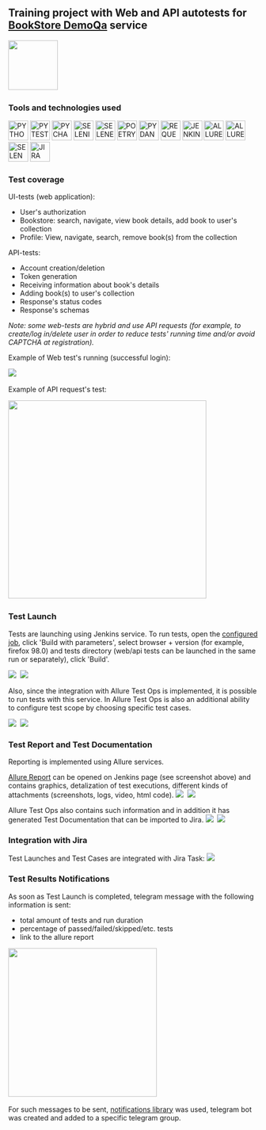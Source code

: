 ## Training project with Web and API autotests for [BookStore DemoQa](https://demoqa.com/books) service

<img src="readme_images/logo.png" height="100"/>&nbsp;

### Tools and technologies used
<p>
<a href="https://www.python.org/"><img src="readme_images/technologies/python.png" width="40" height="40"  alt="PYTHON"/></a>
<a href="https://docs.pytest.org/en/"><img src="readme_images/technologies/pytest.png" width="40" height="40"  alt="PYTEST"/></a>
<a href="https://www.jetbrains.com/pycharm/"><img src="readme_images/technologies/pycharm.png" width="40" height="40"  alt="PYCHARM"/></a>
<a href="https://www.selenium.dev/"><img src="readme_images/technologies/selenium.png" width="40" height="40"  alt="SELENIUM"/></a>
<a href="https://github.com/yashaka/selene/"><img src="readme_images/technologies/selene.png" width="40" height="40"  alt="SELENE"/></a>
<a href="https://python-poetry.org/"><img src="readme_images/technologies/poetry.png" width="40" height="40"  alt="POETRY"/></a>
<a href="https://docs.pydantic.dev/latest/"><img src="readme_images/technologies/pydantic.png" width="40" height="40"  alt="PYDANTIC"/></a>
<a href="https://pypi.org/project/requests/"><img src="readme_images/technologies/requests.png" width="40" height="40"  alt="REQUESTS"/></a>
<a href="https://www.jenkins.io/"><img src="readme_images/technologies/jenkins.png" width="40" height="40"  alt="JENKINS"/></a>
<a href="https://allurereport.org/"><img src="readme_images/technologies/allure_report.png" width="40" height="40"  alt="ALLUREREPORT"/></a>
<a href="https://qameta.io/"><img src="readme_images/technologies/allure_testops.png" width="40" height="40"  alt="ALLURETESTOPS"/></a>
<a href="https://aerokube.com/selenoid/"><img src="readme_images/technologies/selenoid.png" width="40" height="40"  alt="SELENOID"/></a>
<a href="https://www.atlassian.com/software/jira"><img src="readme_images/technologies/jira.png" width="40" height="40"  alt="JIRA"/></a>
</p>

### Test coverage
UI-tests (web application):
* User's authorization
* Bookstore: search, navigate, view book details, add book to user's collection
* Profile: View, navigate, search, remove book(s) from the collection

API-tests:
* Account creation/deletion
* Token generation
* Receiving information about book's details
* Adding book(s) to user's collection
* Response's status codes
* Response's schemas

*Note: some web-tests are hybrid and use API requests (for example, to create/log in/delete user in order to reduce tests' running time and/or avoid CAPTCHA at registration).*

Example of Web test's running (successful login):

<img src="readme_images/bookstore_web_test.gif"/>&nbsp;

Example of API request's test:

<img src="readme_images/bookstore_api_test.png" height="400"/>&nbsp;

### Test Launch
Tests are launching using Jenkins service.
To run tests, open the [configured job](https://jenkins.autotests.cloud/job/C06-natalya_s_belova_bookstore_web_api_main/), click 'Build with parameters', select browser + version (for example, firefox 98.0) and tests directory (web/api tests can be launched in the same run or separately), click 'Build'.

<img src="readme_images/bookstore_jenkins_1.png"/>&nbsp;
<img src="readme_images/bookstore_jenkins_2.png"/>&nbsp;

Also, since the integration with Allure Test Ops is implemented, it is possible to run tests with this service. 
In Allure Test Ops is also an additional ability to configure test scope by choosing specific test cases.

<img src="readme_images/bookstore_testops_jobs.png"/>&nbsp;
<img src="readme_images/bookstore_testops_parameters.png"/>&nbsp;

### Test Report and Test Documentation

Reporting is implemented using Allure services.

[Allure Report](https://jenkins.autotests.cloud/job/C06-natalya_s_belova_bookstore_web_api_main/allure/) can be opened on Jenkins page (see screenshot above) and contains graphics, detalization of test executions, different kinds of attachments (screenshots, logs, video, html code).
<img src="readme_images/bookstore_allure_1.png"/>&nbsp;
<img src="readme_images/bookstore_allure_2.png"/>&nbsp;

Allure Test Ops also contains such information and in addition it has generated Test Documentation that can be imported to Jira.
<img src="readme_images/bookstore_testops_dashboard.png"/>&nbsp;
<img src="readme_images/bookstore_testops_tc.png"/>&nbsp;

### Integration with Jira

Test Launches and Test Cases are integrated with Jira Task:
<img src="readme_images/bookstore_jira.png"/>&nbsp;

### Test Results Notifications
As soon as Test Launch is completed, telegram message with the following information is sent:
* total amount of tests and run duration
* percentage of passed/failed/skipped/etc. tests
* link to the allure report

<img src="readme_images/bookstore_telegram.png" height="300"/>&nbsp;

For such messages to be sent, [notifications library](https://github.com/qa-guru/allure-notifications) was used, telegram bot was created and added to a specific telegram group.
